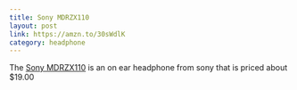 ```yaml
---
title: Sony MDRZX110
layout: post
link: https://amzn.to/30sWdlK
category: headphone
---
```


The [Sony MDRZX110](https://amzn.to/30sWdlK) is an on ear headphone from sony that is priced about $19.00